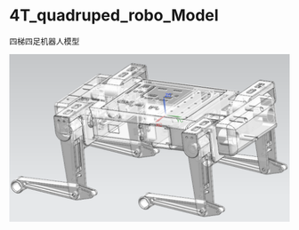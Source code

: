 # 4T_quadruped_robo_Model
四梯四足机器人模型

![](https://github.com/4T-tech/4T_quadruped_robo_Model/blob/master/image/%E9%A2%84%E8%A7%88%E5%9B%BE.png)
